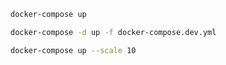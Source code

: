 ```sh
docker-compose up
```

```sh
docker-compose -d up -f docker-compose.dev.yml
```

```sh
docker-compose up --scale 10
```